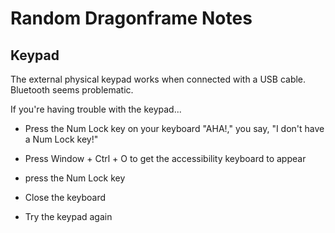 # Random Dragonframe Notes

## Keypad

The external physical keypad works when connected with a USB cable. Bluetooth seems problematic.

If you're having trouble with the keypad...

- Press the Num Lock key on your keyboard
  "AHA!," you say, "I don't have a Num Lock key!"

- Press Window + Ctrl + O to get the accessibility keyboard to appear
- press the Num Lock key
- Close the keyboard
- Try the keypad again
